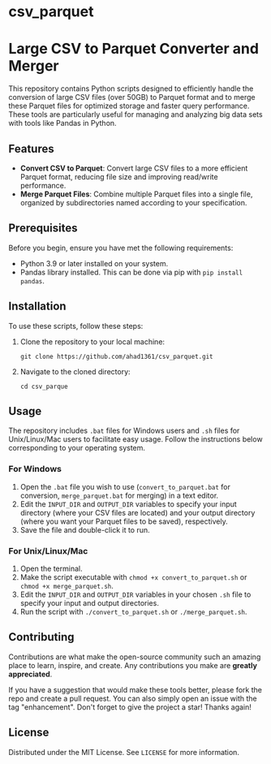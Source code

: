 # csv_parquet

# Large CSV to Parquet Converter and Merger

This repository contains Python scripts designed to efficiently handle the conversion of large CSV files (over 50GB) to Parquet format and to merge these Parquet files for optimized storage and faster query performance. These tools are particularly useful for managing and analyzing big data sets with tools like Pandas in Python.

## Features

- **Convert CSV to Parquet**: Convert large CSV files to a more efficient Parquet format, reducing file size and improving read/write performance.
- **Merge Parquet Files**: Combine multiple Parquet files into a single file, organized by subdirectories named according to your specification.

## Prerequisites

Before you begin, ensure you have met the following requirements:

- Python 3.9 or later installed on your system.
- Pandas library installed. This can be done via pip with `pip install pandas`.

## Installation

To use these scripts, follow these steps:

1. Clone the repository to your local machine:
   ```
   git clone https://github.com/ahad1361/csv_parquet.git
   ```
2. Navigate to the cloned directory:
   ```
   cd csv_parque
   ```

## Usage

The repository includes `.bat` files for Windows users and `.sh` files for Unix/Linux/Mac users to facilitate easy usage. Follow the instructions below corresponding to your operating system.

### For Windows

1. Open the `.bat` file you wish to use (`convert_to_parquet.bat` for conversion, `merge_parquet.bat` for merging) in a text editor.
2. Edit the `INPUT_DIR` and `OUTPUT_DIR` variables to specify your input directory (where your CSV files are located) and your output directory (where you want your Parquet files to be saved), respectively.
3. Save the file and double-click it to run.

### For Unix/Linux/Mac

1. Open the terminal.
2. Make the script executable with `chmod +x convert_to_parquet.sh` or `chmod +x merge_parquet.sh`.
3. Edit the `INPUT_DIR` and `OUTPUT_DIR` variables in your chosen `.sh` file to specify your input and output directories.
4. Run the script with `./convert_to_parquet.sh` or `./merge_parquet.sh`.

## Contributing

Contributions are what make the open-source community such an amazing place to learn, inspire, and create. Any contributions you make are **greatly appreciated**.

If you have a suggestion that would make these tools better, please fork the repo and create a pull request. You can also simply open an issue with the tag "enhancement". Don't forget to give the project a star! Thanks again!

## License

Distributed under the MIT License. See `LICENSE` for more information.


